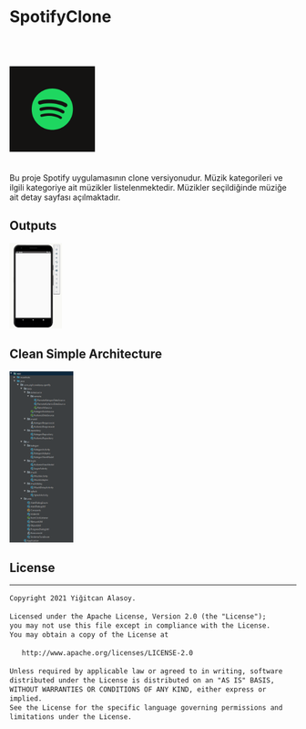 # SpotifyClone


<br>
<br>
<br>

<img src="https://raw.githubusercontent.com/yigitalasoy/Spotify/main/data/images/spotify_logo.png" height="150" />
<br>
<br>
<br>
Bu proje Spotify uygulamasının clone versiyonudur. 
Müzik kategorileri ve ilgili kategoriye ait müzikler listelenmektedir. Müzikler seçildiğinde müziğe ait detay sayfası açılmaktadır.


## Outputs
<img src="https://raw.githubusercontent.com/yigitalasoy/Spotify/main/screens/spotify.gif" height="150" />


## Clean Simple Architecture
<img src="https://raw.githubusercontent.com/yigitalasoy/Spotify/main/data/images/MimariPaketYapisi.png" height="300" />









## License
--------


    Copyright 2021 Yiğitcan Alasoy.

    Licensed under the Apache License, Version 2.0 (the "License");
    you may not use this file except in compliance with the License.
    You may obtain a copy of the License at

       http://www.apache.org/licenses/LICENSE-2.0

    Unless required by applicable law or agreed to in writing, software
    distributed under the License is distributed on an "AS IS" BASIS,
    WITHOUT WARRANTIES OR CONDITIONS OF ANY KIND, either express or implied.
    See the License for the specific language governing permissions and
    limitations under the License.
